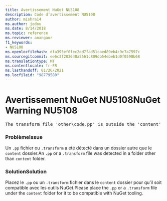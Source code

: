 ```yaml
---
title: Avertissement NuGet NU5108
description: Code d’avertissement NU5108
author: mishra14
ms.author: jodou
ms.date: 8/14/2018
ms.topic: reference
ms.reviewer: anangaur
f1_keywords:
- NU5108
ms.openlocfilehash: dfa395ef0fec2ed7fad51caed89eb4c9c7a7597c
ms.sourcegitcommit: ee6c3f203648a5561c809db54ebeb1d0f0598b68
ms.translationtype: MT
ms.contentlocale: fr-FR
ms.lasthandoff: 01/26/2021
ms.locfileid: "98779580"
---
```

# <a name="nuget-warning-nu5108"></a><span data-ttu-id="2e752-103">Avertissement NuGet NU5108</span><span class="sxs-lookup"><span data-stu-id="2e752-103">NuGet Warning NU5108</span></span>
<pre>The transform file 'other\code.pp' is outside the 'content' folder and hence will not be transformed during installation of this package. Move it into the 'content' folder.</pre>

### <a name="issue"></a><span data-ttu-id="2e752-104">Problème</span><span class="sxs-lookup"><span data-stu-id="2e752-104">Issue</span></span>

<span data-ttu-id="2e752-105">Un `.pp` fichier ou `.transform` a été détecté dans un dossier autre que le `content` dossier.</span><span class="sxs-lookup"><span data-stu-id="2e752-105">An `.pp` or a `.transform` file was detected in a folder other than `content` folder.</span></span>


### <a name="solution"></a><span data-ttu-id="2e752-106">Solution</span><span class="sxs-lookup"><span data-stu-id="2e752-106">Solution</span></span>

<span data-ttu-id="2e752-107">Placez le `.pp` ou un `.transform`  fichier dans le `content` dossier pour qu’il soit compatible avec les outils NuGet.</span><span class="sxs-lookup"><span data-stu-id="2e752-107">Please place the `.pp` or a `.transform`  file under the `content` folder for it to be compatible with NuGet tooling.</span></span>

